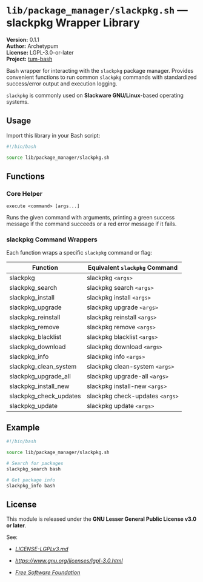 # `lib/package_manager/slackpkg.sh` — slackpkg Wrapper Library

**Version:** 0.1.1  
**Author:** Archetypum  
**License:** LGPL-3.0-or-later  
**Project:** [tum-bash](https://github.com/Archetypum/tum-bash.git)

Bash wrapper for interacting with the `slackpkg` package manager. Provides convenient functions to run common `slackpkg` commands with standardized success/error output and execution logging.

`slackpkg` is commonly used on **Slackware GNU/Linux**-based operating systems.

## Usage

Import this library in your Bash script:

```bash
#!/bin/bash

source lib/package_manager/slackpkg.sh
```

## Functions

### Core Helper

`execute <command> [args...]`

Runs the given command with arguments, printing a green success message if the command succeeds or a red error message if it fails.

### slackpkg Command Wrappers

Each function wraps a specific `slackpkg` command or flag:

| **Function**           | **Equivalent `slackpkg` Command** |
|------------------------|-----------------------------------|
| slackpkg               | slackpkg `<args>`                 |
| slackpkg_search        | slackpkg search `<args>`          |
| slackpkg_install       | slackpkg install `<args>`         |
| slackpkg_upgrade       | slackpkg upgrade `<args>`         |
| slackpkg_reinstall     | slackpkg reinstall `<args>`       |
| slackpkg_remove        | slackpkg remove `<args>`          |
| slackpkg_blacklist     | slackpkg blacklist `<args>`       |
| slackpkg_download      | slackpkg download `<args>`        |
| slackpkg_info          | slackpkg info `<args>`            |
| slackpkg_clean_system  | slackpkg clean-system `<args>`    |
| slackpkg_upgrade_all   | slackpkg upgrade-all `<args>`     |
| slackpkg_install_new   | slackpkg install-new `<args>`     |
| slackpkg_check_updates | slackpkg check-updates `<args>`   |
| slackpkg_update        | slackpkg update `<args>`          |

## Example

```bash
#!/bin/bash

source lib/package_manager/slackpkg.sh

# Search for packages
slackpkg_search bash

# Get package info
slackpkg_info bash 
```

## License

This module is released under the **GNU Lesser General Public License v3.0 or later**.

See:

- [_LICENSE-LGPLv3.md_](https://github.com/Archetypum/tum-bash/blob/master/LICENSE-LGPLv3.md)

- _https://www.gnu.org/licenses/lgpl-3.0.html_

- [_Free Software Foundation_](https://www.fsf.org/)
